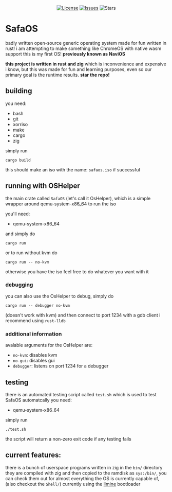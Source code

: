 <div align="center">

[![License](https://img.shields.io/github/license/SafaOS/SafaOS?color=red)](https://github.com/SafaOS/SafaOS/blob/main/LICENSE) [![Issues](https://img.shields.io/github/issues/SafaOS/SafaOS)](https://github.com/SafaOS/SafaOS/issues) ![Stars](https://img.shields.io/github/stars/SafaOS/SafaOS?style=flat-square)


</div>

# SafaOS
badly written open-source generic operating system made for fun written in rust!
i am attempting to make something like ChromeOS with native wasm support
this is my first OS!
**previously known as NaviOS**

**this project is written in rust and zig** which is inconvenience and expensive i know, but this was made for fun and learning purposes, even so our primary goal is the runtime results.
**star the repo!**

## building
you need: 

- bash
- git
- xorriso
- make
- cargo
- zig

simply run
```
cargo build
```

this should make an iso with the name: `safaos.iso` if successful
## running with OSHelper
the main crate called `SafaOS` (let's call it OsHelper), which is a simple wrapper around qemu-system-x86_64 to run the iso

you'll need:

- qemu-system-x86_64

and simply do
```
cargo run
```
or to run without kvm do
```
cargo run -- no-kvm
```
otherwise you have the iso feel free to do whatever you want with it

### debugging
you can also use the OsHelper to debug, simply do
```
cargo run -- debugger no-kvm
```
(doesn't work with kvm)
and then connect to port 1234 with a gdb client i recommend using `rust-lldb`

### additional information
avalable arguments for the OsHelper are:

- `no-kvm`: disables kvm
- `no-gui`: disables gui
- `debugger`: listens on port 1234 for a debugger

## testing
there is an automated testing script called `test.sh` which is used to test SafaOS automatcally
you need:

- qemu-system-x86_64

simply run
```
./test.sh
```
the script will return a non-zero exit code if any testing fails

## current features:
there is a bunch of userspace programs written in zig in the `bin/` directory they are compiled with zig and then copied to the ramdisk as `sys:/bin/`, you can check them out for almost everything the OS is currently capable of, (also checkout the `Shell/`)
currently using the [limine](https://limine-bootloader.org/) bootloader
